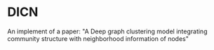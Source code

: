 # DICN
An implement of a paper: "A Deep graph clustering model integrating community structure with neighborhood information of nodes"
